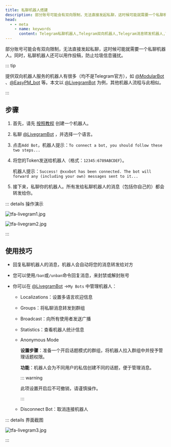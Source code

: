 ```yaml
---
title: 私聊机器人搭建
description: 部分账号可能会有双向限制，无法直接发起私聊，这时候可能就需要一个私聊机器人。本文介绍了Telegram搭建私聊机器人的方法，无需服务器即可直接搭建。
head:
  - - meta
    - name: keywords
      content: Telegram私聊机器人,Telegram双向机器人,Telegram消息转发机器人,Telegram机器人,TG私聊机器人,TG双向机器人,TG消息转发机器人,TG机器人,电报私聊机器人,电报双向机器人,电报消息转发机器人,电报机器人
---
```


部分账号可能会有双向限制，无法直接发起私聊，这时候可能就需要一个私聊机器人。同时，私聊机器人还可以用作投稿，防止垃圾信息骚扰。

::: tip

提供双向机器人服务的机器人有很多（均不是Telegram官方），如 [@ModularBot](https://t.me/ModularBot) 、[@EasyPM_bot](https://t.me/EasyPM_bot) 等。本文以  [@LivegramBot](https://t.me/LivegramBot) 为例，其他机器人流程与此相似。

:::

## 步骤

1. 首先，请先 [按照教程](./createrobot.html.html) 创建一个机器人。

2. 私聊 [@LivegramBot](https://t.me/LivegramBot) ，并选择一个语言。

3. 点击`Add Bot`，机器人提示：`To connect a bot, you should follow these two steps...`

4. 将您的Token发送给机器人（格式：`12345:6789ABCDEF`）。

   机器人提示：`Success! @xxxbot has been connected. The bot will forward any (including your own) messages sent to it...`

5. 接下来，私聊你的机器人。所有发给私聊机器人的消息（包括你自己的）都会转发给你。

::: details 操作演示

![tfa-livegram1.jpg](https://cdn.jsdelivr.net/gh/feijiqun/images/tfa/livegram1.jpg)

![tfa-livegram2.jpg](https://cdn.jsdelivr.net/gh/feijiqun/images/tfa/livegram2.jpg)

:::

## 使用技巧

- 回复私聊机器人的消息，机器人会自动将您的消息转发给对方

- 您可以使用`/ban`或`/unban`命令回复消息，来封禁或解封账号

- 你可以在  [@LivegramBot](https://t.me/LivegramBot) ->`My Bots` 中管理机器人：
  - Localizations：设置多语言欢迎信息
  
  - Groups：将私聊消息转发到群组
  
  - Broadcast：向所有使用者发送广播
  
  - Statistics：查看机器人统计信息
  
  - Anonymous Mode
  
    **设置步骤**：准备一个开启话题模式的群组，将机器人拉入群组中并授予管理话题权限。
  
    **功能**：机器人会为不同用户的私信创建不同的话题，便于管理消息。
  
    ::: warning
  
    此项设置开启后不可撤销，请谨慎操作。
  
    :::
  
  - Disconnect Bot：取消连接机器人

::: details 界面截图

![tfa-livegram3.jpg](https://cdn.jsdelivr.net/gh/feijiqun/images/tfa/livegram3.jpg)

:::
